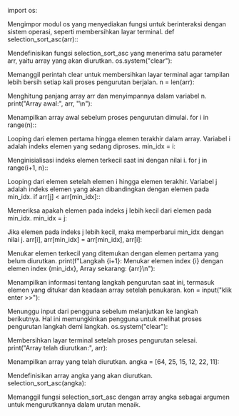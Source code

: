 import os:

Mengimpor modul os yang menyediakan fungsi untuk berinteraksi dengan sistem operasi, seperti membersihkan layar terminal.
def selection_sort_asc(arr)::

Mendefinisikan fungsi selection_sort_asc yang menerima satu parameter arr, yaitu array yang akan diurutkan.
os.system("clear"):

Memanggil perintah clear untuk membersihkan layar terminal agar tampilan lebih bersih setiap kali proses pengurutan berjalan.
n = len(arr):

Menghitung panjang array arr dan menyimpannya dalam variabel n.
print("Array awal:", arr, "\n"):

Menampilkan array awal sebelum proses pengurutan dimulai.
for i in range(n)::

Looping dari elemen pertama hingga elemen terakhir dalam array. Variabel i adalah indeks elemen yang sedang diproses.
min_idx = i:

Menginisialisasi indeks elemen terkecil saat ini dengan nilai i.
for j in range(i+1, n)::

Looping dari elemen setelah elemen i hingga elemen terakhir. Variabel j adalah indeks elemen yang akan dibandingkan dengan elemen pada min_idx.
if arr[j] < arr[min_idx]::

Memeriksa apakah elemen pada indeks j lebih kecil dari elemen pada min_idx.
min_idx = j:

Jika elemen pada indeks j lebih kecil, maka memperbarui min_idx dengan nilai j.
arr[i], arr[min_idx] = arr[min_idx], arr[i]:

Menukar elemen terkecil yang ditemukan dengan elemen pertama yang belum diurutkan.
print(f"Langkah {i+1}: Menukar elemen index {i} dengan elemen index {min_idx}, Array sekarang: {arr}\n"):

Menampilkan informasi tentang langkah pengurutan saat ini, termasuk elemen yang ditukar dan keadaan array setelah penukaran.
kon = input("klik enter >>"):

Menunggu input dari pengguna sebelum melanjutkan ke langkah berikutnya. Hal ini memungkinkan pengguna untuk melihat proses pengurutan langkah demi langkah.
os.system("clear"):

Membersihkan layar terminal setelah proses pengurutan selesai.
print("Array telah diurutkan:", arr):

Menampilkan array yang telah diurutkan.
angka = [64, 25, 15, 12, 22, 11]:

Mendefinisikan array angka yang akan diurutkan.
selection_sort_asc(angka):

Memanggil fungsi selection_sort_asc dengan array angka sebagai argumen untuk mengurutkannya dalam urutan menaik.
